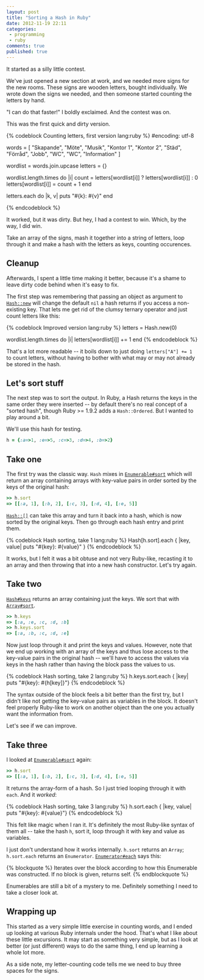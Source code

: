 ```yaml
---
layout: post
title: "Sorting a Hash in Ruby"
date: 2012-11-19 22:11
categories:
 - programming
 - ruby
comments: true
published: true
---
```


It started as a silly little contest.

<!-- more -->

We've just opened a new section at work, and we needed more signs for the new rooms. These signs are wooden letters, bought individually. We wrote down the signs we needed, and then someone started counting the letters by hand.

"I can do that faster!" I boldly exclaimed. And the contest was on.

This was the first quick and dirty version.

{% codeblock Counting letters, first version lang:ruby %}
#encoding: utf-8

words = [
  "Skapande",
  "Möte",
  "Musik",
  "Kontor 1",
  "Kontor 2",
  "Städ",
  "Förråd",
  "Jobb",
  "WC",
  "WC",
  "Information"
]

wordlist = words.join.upcase
letters = {}

wordlist.length.times do |i|
  count = letters[wordlist[i]] ? letters[wordlist[i]] : 0
  letters[wordlist[i]] = count + 1
end

letters.each do |k, v|
  puts "#{k}: #{v}"
end

{% endcodeblock %}

It worked, but it was dirty. But hey, I had a contest to win. Which, by the way, I did win.

Take an array of the signs, mash it together into a string of letters, loop through it and make a hash with the letters as keys, counting occurences.

## Cleanup ##

Afterwards, I spent a little time making it better, because it's a shame to leave dirty code behind when it's easy to fix.

The first step was remembering that passing an object as argument to [`Hash::new`][Hash::new] will change the default `nil` a hash returns if you access a non-existing key. That lets me get rid of the clumsy ternary operator and just count letters like this:

{% codeblock Improved version lang:ruby %}
letters = Hash.new(0)

wordlist.length.times do |i|
  letters[wordlist[i]] += 1
end
{% endcodeblock %}

That's a lot more readable -- it boils down to just doing `letters["A"] += 1` to count letters, without having to bother with what may or may not already be stored in the hash.

## Let's sort stuff ##

The next step was to sort the output. In Ruby, a Hash returns the keys in the same order they were inserted -- by default there's no real concept of a "sorted hash", though Ruby >= 1.9.2 adds a `Hash::Ordered`. But I wanted to play around a bit.

We'll use this hash for testing.

``` ruby
h = {:a=>1, :e=>5, :c=>3, :d=>4, :b=>2}
```

## Take one ##

The first try was the classic way. `Hash` mixes in [`Enumerable#sort`][Enumerable#sort] which will return an array containing arrays with key-value pairs in order sorted by the keys of the original hash:

``` ruby
>> h.sort
=> [[:a, 1], [:b, 2], [:c, 3], [:d, 4], [:e, 5]]
```

[`Hash::[]`][Hash::bracket] can take this array and turn it back into a hash, which is now sorted by the original keys. Then go through each hash entry and print them.

{% codeblock Hash sorting, take 1 lang:ruby %}
Hash[h.sort].each { |key, value| puts "#{key}: #{value}" }
{% endcodeblock %}

It works, but I felt it was a bit obtuse and not very Ruby-like, recasting it to an array and then throwing that into a new hash constructor. Let's try again.

## Take two ##

[`Hash#keys`][Hash#keys] returns an array containing just the keys. We sort that with [`Array#sort`][Array#sort].

``` ruby
>> h.keys
=> [:a, :e, :c, :d, :b]
>> h.keys.sort
=> [:a, :b, :c, :d, :e]
```

Now just loop through it and print the keys and values. However, note that we end up working with an array of the keys and thus lose access to the key-value pairs in the original hash -- we'll have to access the values via keys in the hash rather than having the block pass the values to us.

{% codeblock Hash sorting, take 2 lang:ruby %}
h.keys.sort.each { |key| puts "#{key}: #{h[key]}"}
{% endcodeblock %}

The syntax outside of the block feels a bit better than the first try, but I didn't like not getting the key-value pairs as variables in the block. It doesn't feel properly Ruby-like to work on another object than the one you actually want the information from.

Let's see if we can improve.

## Take three ##

I looked at [`Enumerable#sort`][Enumerable#sort] again:

``` ruby
>> h.sort
=> [[:a, 1], [:b, 2], [:c, 3], [:d, 4], [:e, 5]]
```

It returns the array-form of a hash. So I just tried looping through it with `each`. And it *worked*:

{% codeblock Hash sorting, take 3 lang:ruby %}
h.sort.each { |key, value| puts "#{key}: #{value}"}
{% endcodeblock %}

This felt like magic when I ran it. It's definitely the most Ruby-like syntax of them all -- take the hash `h`, sort it, loop through it with key and value as variables.

I just don't understand how it works internally. `h.sort` returns an `Array`; `h.sort.each` returns an `Enumerator`. [`Enumerator#each`][Enumerator#each] says this:

{% blockquote %}
Iterates over the block according to how this Enumerable was constructed. If no block is given, returns self.
{% endblockquote %}

Enumerables are still a bit of a mystery to me. Definitely something I need to take a closer look at.

## Wrapping up ##

This started as a very simple little exercise in counting words, and I ended up looking at various Ruby internals under the hood. That's what I like about these little excursions. It may start as something very simple, but as I look at better (or just different) ways to do the same thing, I end up learning a whole lot more.

As a side note, my letter-counting code tells me we need to buy three spaces for the signs.



[Hash::new]: http://www.ruby-doc.org/core-1.9.3/Hash.html#method-c-new
[Hash::bracket]: http://www.ruby-doc.org/core-1.9.3/Hash.html#method-c-5B-5D
[Enumerable#sort]: http://ruby-doc.org/core-1.9.3/Enumerable.html#method-i-sort
[Array#sort]: http://www.ruby-doc.org/core-1.9.3/Array.html#method-i-sort
[Hash#keys]: http://www.ruby-doc.org/core-1.9.3/Hash.html#method-i-keys
[Enumerator#each]: http://www.ruby-doc.org/core-1.9.3/Enumerator.html#method-i-each
